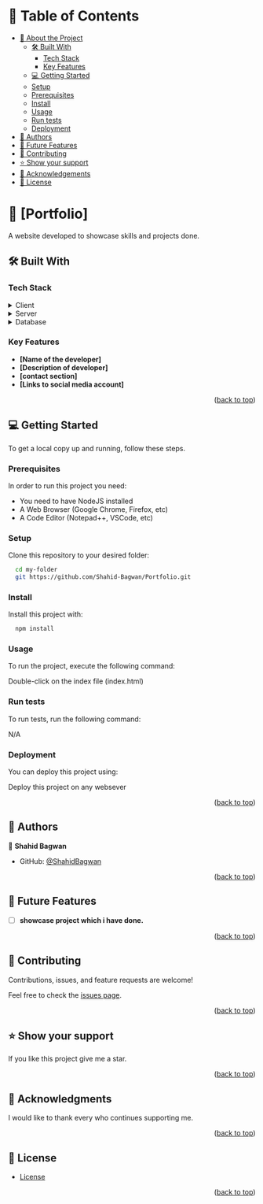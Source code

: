 <a name="readme-top"></a>

# 📗 Table of Contents

- [📖 About the Project](#about-project)
  - [🛠 Built With](#built-with)
    - [Tech Stack](#tech-stack)
    - [Key Features](#key-features)
  - [💻 Getting Started](#getting-started)
  - [Setup](#setup)
  - [Prerequisites](#prerequisites)
  - [Install](#install)
  - [Usage](#usage)
  - [Run tests](#run-tests)
  - [Deployment](#deployment)
- [👥 Authors](#authors)
- [🔭 Future Features](#future-features)
- [🤝 Contributing](#contributing)
- [⭐️ Show your support](#support)
- [🙏 Acknowledgements](#acknowledgements)
- [📝 License](#license)

<!-- PROJECT DESCRIPTION -->

# 📖 [Portfolio] <a name="about-project"></a>

A website developed to showcase skills and projects done. 

## 🛠 Built With <a name="built-with"></a>

### Tech Stack <a name="tech-stack"></a>


<details>
  <summary>Client</summary>
  <ul>
    <li><a href="https://developer.mozilla.org/en-US/docs/Web/HTML">HTML</a></li>
    <li><a href="https://developer.mozilla.org/en-US/docs/Web/CSS">CSS</a></li>
  </ul>
</details>

<details>
  <summary>Server</summary>
  <ul>
    <li>N/A</li>
  </ul>
</details>

<details>
<summary>Database</summary>
  <ul>
    <li>N/A</li>
  </ul>
</details>

<!-- Features -->

### Key Features <a name="key-features"></a>

- **[Name of the developer]**
- **[Description of developer]**
- **[contact section]**
- **[Links to social media account]**

<p align="right">(<a href="#readme-top">back to top</a>)</p>

<!-- LIVE DEMO -->

## 💻 Getting Started <a name="getting-started"></a>

To get a local copy up and running, follow these steps.

### Prerequisites

In order to run this project you need:

- You need to have NodeJS installed
- A Web Browser (Google Chrome, Firefox, etc)
- A Code Editor (Notepad++, VSCode, etc)

### Setup

Clone this repository to your desired folder:

```sh
  cd my-folder
  git https://github.com/Shahid-Bagwan/Portfolio.git
```


### Install

Install this project with:

```sh
  npm install
```


### Usage

To run the project, execute the following command:

Double-click on the index file (index.html)

### Run tests

To run tests, run the following command:

N/A

### Deployment

You can deploy this project using:

Deploy this project on any websever

<p align="right">(<a href="#readme-top">back to top</a>)</p>

## 👥 Authors <a name="authors"></a>

👤 **Shahid Bagwan**

- GitHub: [@ShahidBagwan](https://github.com/Shahid-Bagwan)

<p align="right">(<a href="#readme-top">back to top</a>)</p>

## 🔭 Future Features <a name="future-features"></a>

- [ ] **showcase project which i have done.**

<p align="right">(<a href="#readme-top">back to top</a>)</p>

## 🤝 Contributing <a name="contributing"></a>

Contributions, issues, and feature requests are welcome!

Feel free to check the [issues page](https://github.com/Shahid-Bagwan/Portfolio/issues).

<p align="right">(<a href="#readme-top">back to top</a>)</p>

## ⭐️ Show your support <a name="support"></a>

If you like this project give me a star.

<p align="right">(<a href="#readme-top">back to top</a>)</p>

## 🙏 Acknowledgments <a name="acknowledgements"></a>

I would like to thank every who continues supporting me.

<p align="right">(<a href="#readme-top">back to top</a>)</p>

## 📝 License <a name="license"></a>

- [License](./MIT.md)

<p align="right">(<a href="#readme-top">back to top</a>)</p>